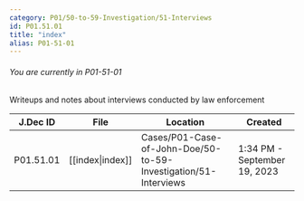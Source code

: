 ```yaml
---
category: P01/50-to-59-Investigation/51-Interviews
id: P01.51.01
title: "index"
alias: P01-51-01
---
```

###### You are currently in P01-51-01

Writeups and notes about interviews conducted by law enforcement

| J.Dec ID  | File                                                                                | Location                                                        | Created                      |
| --------- | ----------------------------------------------------------------------------------- | --------------------------------------------------------------- | ---------------------------- |
| P01.51.01 | [[index\|index]] | Cases/P01-Case-of-John-Doe/50-to-59-Investigation/51-Interviews | 1:34 PM - September 19, 2023 |

